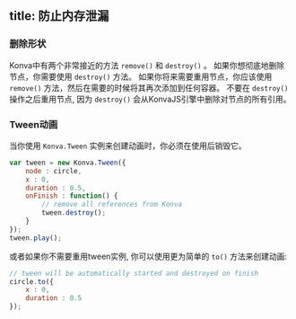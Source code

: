title: 防止内存泄漏
---

### 删除形状

Konva中有两个非常接近的方法 `remove()` 和 `destroy()` 。 如果你想彻底地删除节点，你需要使用 `destroy()` 方法。
如果你将来需要重用节点，你应该使用 `remove()` 方法，然后在需要的时候将其再次添加到任何容器。
不要在 `destroy()`操作之后重用节点, 因为 `destroy()` 会从KonvaJS引擎中删除对节点的所有引用。

### Tween动画

当你使用 `Konva.Tween` 实例来创建动画时，你必须在使用后销毁它。

```javascript
var tween = new Konva.Tween({
    node : circle,
    x : 0,
    duration : 0.5,
    onFinish : function() {
        // remove all references from Konva
        tween.destroy();
    }
});
tween.play();
```

或者如果你不需要重用tween实例, 你可以使用更为简单的 `to()` 方法来创建动画:

```javascript
// tween will be automatically started and destroyed on finish
circle.to({
    x : 0,
    duration : 0.5
});
```
